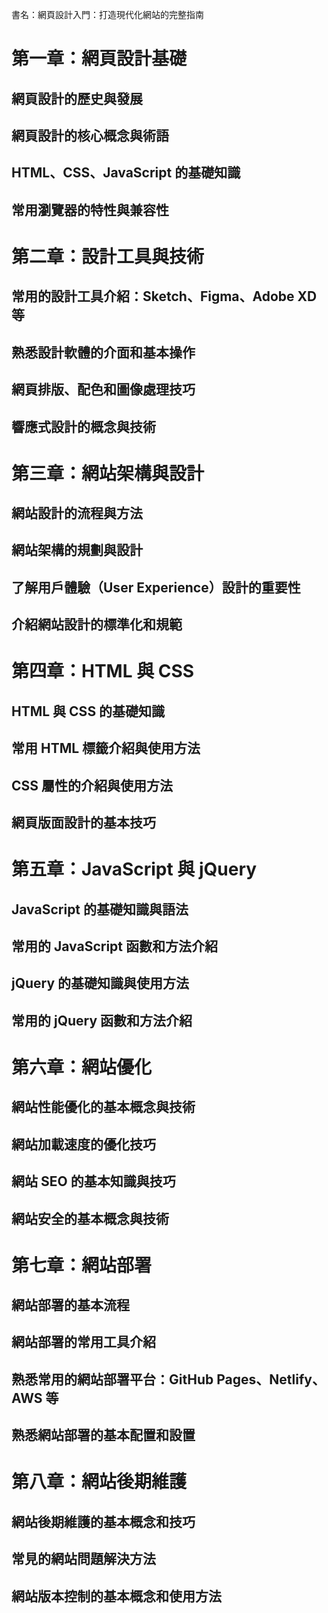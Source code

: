 書名：網頁設計入門：打造現代化網站的完整指南

# 第一章：網頁設計基礎

## 網頁設計的歷史與發展
## 網頁設計的核心概念與術語
## HTML、CSS、JavaScript 的基礎知識
## 常用瀏覽器的特性與兼容性

# 第二章：設計工具與技術

## 常用的設計工具介紹：Sketch、Figma、Adobe XD 等
## 熟悉設計軟體的介面和基本操作
## 網頁排版、配色和圖像處理技巧
## 響應式設計的概念與技術

# 第三章：網站架構與設計

## 網站設計的流程與方法
## 網站架構的規劃與設計
## 了解用戶體驗（User Experience）設計的重要性
## 介紹網站設計的標準化和規範

# 第四章：HTML 與 CSS

## HTML 與 CSS 的基礎知識
## 常用 HTML 標籤介紹與使用方法
## CSS 屬性的介紹與使用方法
## 網頁版面設計的基本技巧

# 第五章：JavaScript 與 jQuery

## JavaScript 的基礎知識與語法
## 常用的 JavaScript 函數和方法介紹
## jQuery 的基礎知識與使用方法
## 常用的 jQuery 函數和方法介紹

# 第六章：網站優化

## 網站性能優化的基本概念與技術
## 網站加載速度的優化技巧
## 網站 SEO 的基本知識與技巧
## 網站安全的基本概念與技術

# 第七章：網站部署

## 網站部署的基本流程
## 網站部署的常用工具介紹
## 熟悉常用的網站部署平台：GitHub Pages、Netlify、AWS 等
## 熟悉網站部署的基本配置和設置

# 第八章：網站後期維護

## 網站後期維護的基本概念和技巧
## 常見的網站問題解決方法
## 網站版本控制的基本概念和使用方法
